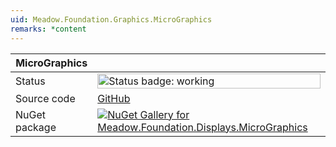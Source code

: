 ```yaml
---
uid: Meadow.Foundation.Graphics.MicroGraphics
remarks: *content
---
```


| MicroGraphics | |
|--------|--------|
| Status | <img src="https://img.shields.io/badge/Working-brightgreen" style="width: auto; height: -webkit-fill-available;" alt="Status badge: working" /> |
| Source code | [GitHub](https://github.com/WildernessLabs/Meadow.Foundation/tree/main/Source/Meadow.Foundation.Libraries_and_Frameworks/Graphics.MicroGraphics) |
| NuGet package | <a href="https://www.nuget.org/packages/Meadow.Foundation.Displays.MicroGraphics/" target="_blank"><img src="https://img.shields.io/nuget/v/Meadow.Foundation.Displays.MicroGraphics.svg?label=Meadow.Foundation.Displays.MicroGraphics" alt="NuGet Gallery for Meadow.Foundation.Displays.MicroGraphics" /></a> |
